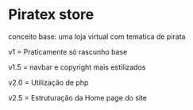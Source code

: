 # Piratex store

conceito base:
uma loja virtual com tematica de pirata

v1 = Praticamente só rascunho base

v1.5 = navbar e copyright mais estilizados

v2.0 = Utilização de php

v2.5 = Estruturação da Home page do site